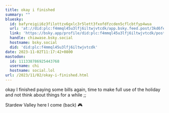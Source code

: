 ```yaml
---
title: okay i finished
summary: ""
bluesky:
  id: bafyreigii6z3filottzx6gxlc3r5lett3fxofdfzcden5cflcbtfyp4wua
  url: 'at://did:plc:f4mmql45u3lfj6iltwjvtcdk/app.bsky.feed.post/3kd6fehibuc2v'
  link: 'https://bsky.app/profile/did:plc:f4mmql45u3lfj6iltwjvtcdk/post/3kd6fehibuc2v'
  handle: chiawase.bsky.social
  hostname: bsky.social
  did: 'did:plc:f4mmql45u3lfj6iltwjvtcdk'
date: 2023-11-02T11:17:42+0800
mastodon:
  id: 111338786925443768
  username: chi
  hostname: social.lol
url: /2023/11/02/okay-i-finished.html
---
```


okay I finished paying some bills again, time to make full use of the holiday and not think about things for a while ;;

Stardew Valley here I come (back) 🎮
